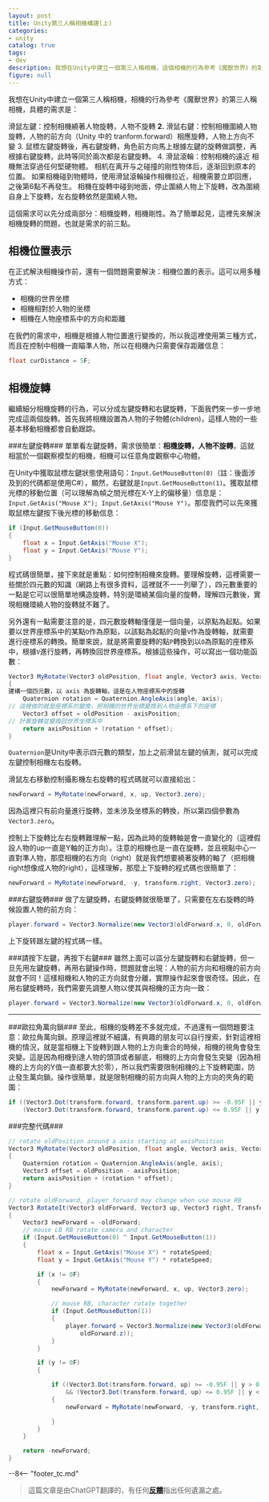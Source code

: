 ```yaml
---
layout: post
title: Unity第三人稱相機構建(上)
categories:
- unity
catalog: true
tags:
- dev
description: 我想在Unity中建立一個第三人稱相機，這個相機的行為參考《魔獸世界》的第三人稱相機。這裡先來解決相機的旋轉問題。
figure: null
---
```


<meta property="og:title" content="Unity第三人称相机构建(上)" />

我想在Unity中建立一個第三人稱相機，相機的行為參考《魔獸世界》的第三人稱相機，具體的需求是：

滑鼠左鍵：控制相機繞著人物旋轉，人物不旋轉
**2.** 滑鼠右鍵：控制相機圍繞人物旋轉，人物的前方向（Unity 中的 tranform.forward）相應旋轉，人物上方向不變
3. 鼠標左鍵旋轉後，再右鍵旋轉，角色前方向馬上根據左鍵的旋轉做調整，再根據右鍵旋轉，此時等同於兩次都是右鍵旋轉。
4. 滑鼠滾輪：控制相機的遠近
相機無法穿過任何堅硬物體。
相机在离开与之碰撞的刚性物体后，逐渐回到原本的位置。
如果相機碰到物體時，使用滑鼠滾輪操作相機拉近，相機需要立即回應，之後第6點不再發生。
相機在旋轉中碰到地面，停止圍繞人物上下旋轉，改為圍繞自身上下旋轉，左右旋轉依然是圍繞人物。



這個需求可以先分成兩部分：相機旋轉，相機剛性。為了簡單起見，這裡先來解決相機旋轉的問題，也就是需求的前三點。

相機位置表示
----------------
在正式解決相機操作前，還有一個問題需要解決：相機位置的表示。這可以用多種方式：

- 相機的世界坐標
- 相機相對於人物的坐標
- 相機在人物座標系中的方向和距離

在我們的需求中，相機是根據人物位置進行變換的，所以我這裡使用第三種方式，而且在控制中相機一直瞄準人物，所以在相機內只需要保存距離信息：

```c#
float curDistance = 5F;
```

相機旋轉
-------------
繼續細分相機旋轉的行為，可以分成左鍵旋轉和右鍵旋轉，下面我們來一步一步地完成這兩個旋轉。首先我將相機設置為人物的子物體(children)，這樣人物的一些基本移動相機都會自動跟踪。

###左鍵旋轉###
單單看左鍵旋轉，需求很簡單：**相機旋轉，人物不旋轉**，這就相當於一個觀察模型的相機，相機可以任意角度觀察中心物體。

在Unity中獲取鼠標左鍵狀態使用語句：`Input.GetMouseButton(0)`（註：後面涉及到的代碼都是使用C#），顯然，右鍵就是`Input.GetMouseButton(1)`。獲取鼠標光標的移動位置（可以理解為幀之間光標在X-Y上的偏移量）信息是：`Input.GetAxis("Mouse X"); Input.GetAxis("Mouse Y")`。那麼我們可以先來獲取鼠標左鍵按下後光標的移動信息：

```csharp
if (Input.GetMouseButton(0))
{
    float x = Input.GetAxis("Mouse X");
    float y = Input.GetAxis("Mouse Y");
}
```
 
程式碼很簡單，接下來就是重點：如何控制相機來旋轉。要理解旋轉，這裡需要一些關於四元數的知識（網路上有很多資料，這裡就不一一列舉了），四元數重要的一點是它可以很簡單地構造旋轉，特別是環繞某個向量的旋轉，理解四元數後，實現相機環繞人物的旋轉就不難了。

另外還有一點需要注意的是，四元數旋轉軸僅僅是一個向量，以原點為起點。如果要以世界座標系中的某點`O`作為原點，以該點為起點的向量`V`作為旋轉軸，就需要進行座標系的轉換。簡單來說，就是將需要旋轉的點`P`轉換到以`O`為原點的座標系中，根據`V`進行旋轉，再轉換回世界座標系。根據這些操作，可以寫出一個功能函數：

```c#
Vector3 MyRotate(Vector3 oldPosition, float angle, Vector3 axis, Vector3 axisPosition)
{
建構一個四元數，以 axis 為旋轉軸，這是在人物座標系中的旋轉
    Quaternion rotation = Quaternion.AngleAxis(angle, axis);
// 這裡做的就是座標系的變換，把相機的世界坐標變換到人物座標系下的座標
    Vector3 offset = oldPosition - axisPosition;
// 計算旋轉並變換回世界坐標系中
    return axisPosition + (rotation * offset);
}
```
`Quaternion`是Unity中表示四元數的類型，加上之前滑鼠左鍵的偵測，就可以完成左鍵控制相機左右旋轉。

滑鼠左右移動控制攝影機左右旋轉的程式碼就可以直接給出：

```c#
newForward = MyRotate(newForward, x, up, Vector3.zero);
```
因為這裡只有前向量進行旋轉，並未涉及坐標系的轉換，所以第四個參數為`Vector3.zero`。

控制上下旋轉比左右旋轉難理解一點，因為此時的旋轉軸是會一直變化的（這裡假設人物的up一直是Y軸的正方向）。注意的相機也是一直在旋轉，並且視點中心一直對準人物，那麼相機的右方向（right）就是我們想要繞著旋轉的軸了（把相機right想像成人物的right），這樣理解，那麼上下旋轉的程式碼也很簡單了：

```csharp
newForward = MyRotate(newForward, -y, transform.right, Vector3.zero);
```

###右鍵旋轉###
做了左鍵旋轉，右鍵旋轉就很簡單了，只需要在左右旋轉的時候設置人物的前方向：

```csharp
player.forward = Vector3.Normalize(new Vector3(oldForward.x, 0, oldForward.z));
```

上下旋转跟左鍵的程式碼一樣。

###請按下左鍵，再按下右鍵###
雖然上面可以區分左鍵旋轉和右鍵旋轉，但一旦先用左鍵旋轉，再用右鍵操作時，問題就會出現：人物的前方向和相機的前方向就會不同！這樣相機和人物的正方向就會分離，實際操作起來會很奇怪。因此，在用右鍵旋轉時，我們需要先調整人物以使其與相機的正方向一致：

```csharp
player.forward = Vector3.Normalize(new Vector3(oldForward.x, 0, oldForward.z));

```

- - - 

###歐拉角萬向鎖###
至此，相機的旋轉差不多就完成，不過還有一個問題要注意：歐拉角萬向鎖。原理這裡就不細講，有興趣的朋友可以自行搜索，針對這裡相機的情況，就是當相機上下旋轉到跟人物的上方向重合的時候，相機的視角會發生突變。這是因為相機到達人物的頭頂或者腳底，相機的上方向會發生突變（因為相機的上方向的Y值一直都要大於零），所以我們需要限制相機的上下旋轉範圍，防止發生萬向鎖。操作很簡單，就是限制相機的前方向與人物的上方向的夾角的範圍：

```c#
if ((Vector3.Dot(transform.forward, transform.parent.up) >= -0.95F || y > 0) &&
    (Vector3.Dot(transform.forward, transform.parent.up) <= 0.95F || y < 0))
```

###完整代碼###

```csharp
// rotate oldPosition around a axis starting at axisPosition
Vector3 MyRotate(Vector3 oldPosition, float angle, Vector3 axis, Vector3 axisPosition)
{
    Quaternion rotation = Quaternion.AngleAxis(angle, axis);
    Vector3 offset = oldPosition - axisPosition;
    return axisPosition + (rotation * offset);
}

// rotate oldForward, player forward may change when use mouse RB
Vector3 RotateIt(Vector3 oldForward, Vector3 up, Vector3 right, Transform player)
{
    Vector3 newForward = -oldForward;
    // mouse LB RB rotate camera and character
    if (Input.GetMouseButton(0) ^ Input.GetMouseButton(1))
    {
        float x = Input.GetAxis("Mouse X") * rotateSpeed;
        float y = Input.GetAxis("Mouse Y") * rotateSpeed;

        if (x != 0F)
        {
            newForward = MyRotate(newForward, x, up, Vector3.zero);

            // mouse RB, character rotate together
            if (Input.GetMouseButton(1))
            {
                player.forward = Vector3.Normalize(new Vector3(oldForward.x, 0, 
                    oldForward.z));
            }
        }

        if (y != 0F)
        {

            if ((Vector3.Dot(transform.forward, up) >= -0.95F || y > 0)
                && (Vector3.Dot(transform.forward, up) <= 0.95F || y < 0))
            {
                newForward = MyRotate(newForward, -y, transform.right, Vector3.zero);

            }
        }
    }

    return -newForward;
}
```

--8<-- "footer_tc.md"


> 這篇文章是由ChatGPT翻譯的，有任何[**反饋**](https://github.com/disenone/wiki_blog/issues/new)指出任何遺漏之處。 

